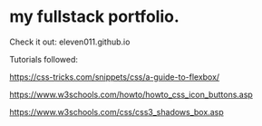 # my fullstack portfolio.

Check it out: eleven011.github.io

Tutorials followed:

https://css-tricks.com/snippets/css/a-guide-to-flexbox/

https://www.w3schools.com/howto/howto_css_icon_buttons.asp

https://www.w3schools.com/css/css3_shadows_box.asp
